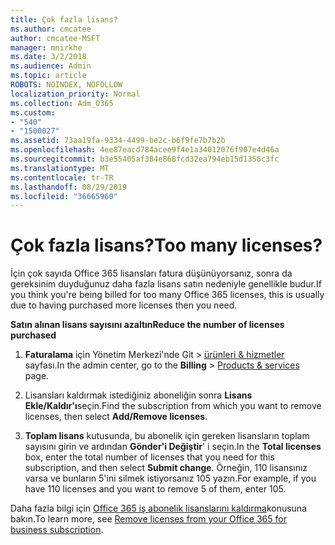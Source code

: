 ```yaml
---
title: Çok fazla lisans?
ms.author: cmcatee
author: cmcatee-MSFT
manager: mnirkhe
ms.date: 3/2/2018
ms.audience: Admin
ms.topic: article
ROBOTS: NOINDEX, NOFOLLOW
localization_priority: Normal
ms.collection: Adm_O365
ms.custom:
- "540"
- "1500027"
ms.assetid: 73aa19fa-9334-4499-be2c-b6f9fe7b7b2b
ms.openlocfilehash: 4ee87eacd784acee9f4e1a34012076f907e4d46a
ms.sourcegitcommit: b3e55405af384e868fcd32ea794eb15d1356c3fc
ms.translationtype: MT
ms.contentlocale: tr-TR
ms.lasthandoff: 08/29/2019
ms.locfileid: "36665960"
---
```

# <a name="too-many-licenses"></a><span data-ttu-id="50946-102">Çok fazla lisans?</span><span class="sxs-lookup"><span data-stu-id="50946-102">Too many licenses?</span></span>

<span data-ttu-id="50946-103">İçin çok sayıda Office 365 lisansları fatura düşünüyorsanız, sonra da gereksinim duyduğunuz daha fazla lisans satın nedeniyle genellikle budur.</span><span class="sxs-lookup"><span data-stu-id="50946-103">If you think you're being billed for too many Office 365 licenses, this is usually due to having purchased more licenses then you need.</span></span>
  
<span data-ttu-id="50946-104">**Satın alınan lisans sayısını azaltın**</span><span class="sxs-lookup"><span data-stu-id="50946-104">**Reduce the number of licenses purchased**</span></span>
  
1. <span data-ttu-id="50946-105">**Faturalama** için Yönetim Merkezi'nde Git \> [ürünleri & hizmetler](https://go.microsoft.com/fwlink/p/?linkid=842054) sayfası.</span><span class="sxs-lookup"><span data-stu-id="50946-105">In the admin center, go to the **Billing** \> [Products & services](https://go.microsoft.com/fwlink/p/?linkid=842054) page.</span></span>

2. <span data-ttu-id="50946-106">Lisansları kaldırmak istediğiniz aboneliğin sonra **Lisans Ekle/Kaldır'ı**seçin.</span><span class="sxs-lookup"><span data-stu-id="50946-106">Find the subscription from which you want to remove licenses, then select **Add/Remove licenses**.</span></span>

3. <span data-ttu-id="50946-107">**Toplam lisans** kutusunda, bu abonelik için gereken lisansların toplam sayısını girin ve ardından **Gönder'i Değiştir**' i seçin.</span><span class="sxs-lookup"><span data-stu-id="50946-107">In the **Total licenses** box, enter the total number of licenses that you need for this subscription, and then select **Submit change**.</span></span> <span data-ttu-id="50946-108">Örneğin, 110 lisansınız varsa ve bunların 5'ini silmek istiyorsanız 105 yazın.</span><span class="sxs-lookup"><span data-stu-id="50946-108">For example, if you have 110 licenses and you want to remove 5 of them, enter 105.</span></span>

<span data-ttu-id="50946-109">Daha fazla bilgi için [Office 365 iş abonelik lisanslarını kaldırma](https://docs.microsoft.com/office365/admin/subscriptions-and-billing/remove-licenses-from-subscription)konusuna bakın.</span><span class="sxs-lookup"><span data-stu-id="50946-109">To learn more, see [Remove licenses from your Office 365 for business subscription](https://docs.microsoft.com/office365/admin/subscriptions-and-billing/remove-licenses-from-subscription).</span></span>